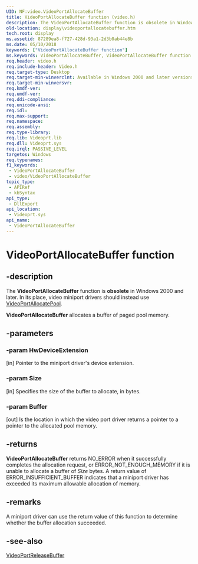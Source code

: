 ```yaml
---
UID: NF:video.VideoPortAllocateBuffer
title: VideoPortAllocateBuffer function (video.h)
description: The VideoPortAllocateBuffer function is obsolete in Windows 2000 and later. In its place, video miniport drivers should instead use VideoPortAllocatePool. VideoPortAllocateBuffer allocates a buffer of paged pool memory.
old-location: display\videoportallocatebuffer.htm
tech.root: display
ms.assetid: 87289ea8-f727-428d-93a1-2d3b0ab44e8b
ms.date: 05/10/2018
keywords: ["VideoPortAllocateBuffer function"]
ms.keywords: VideoPortAllocateBuffer, VideoPortAllocateBuffer function [Display Devices], VideoPort_Functions_6e90fb68-96c2-4163-87dd-0891d2e25254.xml, display.videoportallocatebuffer, video/VideoPortAllocateBuffer
req.header: video.h
req.include-header: Video.h
req.target-type: Desktop
req.target-min-winverclnt: Available in Windows 2000 and later versions of the Windows operating systems.
req.target-min-winversvr: 
req.kmdf-ver: 
req.umdf-ver: 
req.ddi-compliance: 
req.unicode-ansi: 
req.idl: 
req.max-support: 
req.namespace: 
req.assembly: 
req.type-library: 
req.lib: Videoprt.lib
req.dll: Videoprt.sys
req.irql: PASSIVE_LEVEL
targetos: Windows
req.typenames: 
f1_keywords:
 - VideoPortAllocateBuffer
 - video/VideoPortAllocateBuffer
topic_type:
 - APIRef
 - kbSyntax
api_type:
 - DllExport
api_location:
 - Videoprt.sys
api_name:
 - VideoPortAllocateBuffer
---
```


# VideoPortAllocateBuffer function


## -description

The <b>VideoPortAllocateBuffer</b> function is <b>obsolete</b> in Windows 2000 and later. In its place, video miniport drivers should instead use <a href="https://docs.microsoft.com/windows-hardware/drivers/ddi/video/nf-video-videoportallocatepool">VideoPortAllocatePool</a>. 

<b>VideoPortAllocateBuffer</b> allocates a buffer of paged pool memory.

## -parameters

### -param HwDeviceExtension 

[in]
Pointer to the miniport driver's device extension.

### -param Size 

[in]
Specifies the size of the buffer to allocate, in bytes.

### -param Buffer 

[out]
Is the location in which the video port driver returns a pointer to a pointer to the allocated pool memory.

## -returns

<b>VideoPortAllocateBuffer</b> returns NO_ERROR when it successfully completes the allocation request, or ERROR_NOT_ENOUGH_MEMORY if it is unable to allocate a buffer of <i>Size</i> bytes. A return value of ERROR_INSUFFICIENT_BUFFER indicates that a miniport driver has exceeded its maximum allowable allocation of memory.

## -remarks

A miniport driver can use the return value of this function to determine whether the buffer allocation succeeded.

## -see-also

<a href="https://docs.microsoft.com/windows-hardware/drivers/ddi/video/nf-video-videoportreleasebuffer">VideoPortReleaseBuffer</a>


